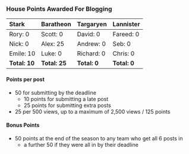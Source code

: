 ### House Points Awarded For Blogging
| Stark | Baratheon | Targaryen | Lannister |
| :--- | :----- | :---------------- | ------------- |
| Rory: 0 | Scott: 0 | David: 0 | Fareed: 0 |
| Nick: 0 | Alex: 25 | Andrew: 0 | Seb: 0 |
| Emile: 10 | Luke: 0 | Richard: 0 | Chris: 0 |
| **Total: 10** | **Total: 25** | **Total: 0** | **Total: 0** |

#### Points per post
  - 50 for submitting by the deadline
    - 10 points for submitting a late post
    - 25 points for submitting extra posts
  - 25 per 500 views, up to a maximum of 2,500 views / 125 points

#### Bonus Points
  - 50 points at the end of the season to any team who get all 6 posts in
    - a further 50 if they were all in by their deadline
